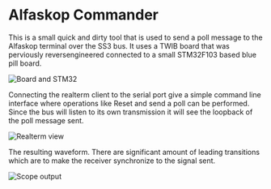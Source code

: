 # Alfaskop Commander

This is a small quick and dirty tool that is used to send a poll message to the Alfaskop terminal over the SS3 bus. It uses a TWIB board
that was perviously reversengineered connected to a small STM32F103 based blue pill board.

![Board and STM32](https://i.imgur.com/aPNMMkrl.jpg?1)

Connecting the realterm client to the serial port give a simple command line interface where operations like Reset and send a poll can be performed. 
Since the bus will listen to its own transmission it will see the loopback of the poll message sent.

![Realterm view](https://raw.githubusercontent.com/MattisLind/alfaskop_emu/master/Utils/AlfaskopCommander/AlfaskopCommander.png)

The resulting waveform. There are significant amount of leading transitions which are to make the receiver synchronize to the signal sent.

![Scope output](https://i.imgur.com/hYTeKTEl.jpg?1)
